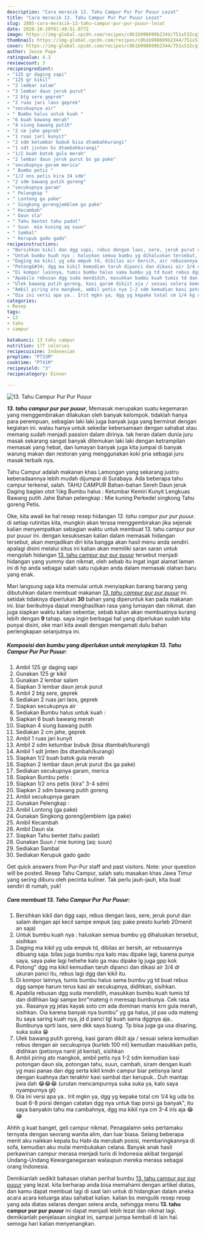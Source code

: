 ```yaml
---
description: "Cara meracik 13. Tahu Campur Pur Pur Puuur Lezat"
title: "Cara meracik 13. Tahu Campur Pur Pur Puuur Lezat"
slug: 2885-cara-meracik-13-tahu-campur-pur-pur-puuur-lezat
date: 2020-10-29T01:49:51.077Z
image: https://img-global.cpcdn.com/recipes/c8b1b998699b2344/751x532cq70/13-tahu-campur-pur-pur-puuur-foto-resep-utama.jpg
thumbnail: https://img-global.cpcdn.com/recipes/c8b1b998699b2344/751x532cq70/13-tahu-campur-pur-pur-puuur-foto-resep-utama.jpg
cover: https://img-global.cpcdn.com/recipes/c8b1b998699b2344/751x532cq70/13-tahu-campur-pur-pur-puuur-foto-resep-utama.jpg
author: Jesse Pope
ratingvalue: 4.3
reviewcount: 3
recipeingredient:
- "125 gr daging sapi"
- "125 gr kikil"
- "2 lembar salam"
- "3 lembar daun jeruk purut"
- "2 btg sere geprek"
- "2 ruas jari laos geprek"
- "secukupnya air"
- " Bumbu halus untuk kuah "
- "6 buah bawang merah"
- "4 siung bawang putih"
- "2 cm jahe geprek"
- "1 ruas jari kunyit"
- "2 sdm ketumbar bubuk bisa dtambahkurangi"
- "1 sdt jinten bs dtambahkurangi"
- "1/2 buah batok gula merah"
- "2 lembar daun jeruk purut bs ga pake"
- "secukupnya garam merica"
- " Bumbu petis "
- "1/2 ons petis kira 34 sdm"
- "2 sdm bawang putih goreng"
- "secukupnya garam"
- " Pelengkap "
- " Lontong ga pake"
- " Singkong gorengjemblem ga pake"
- " Kecambah"
- " Daun sla"
- " Tahu bentet tahu padat"
- " Suun  mie kuning aq suun"
- " Sambal"
- " Kerupuk gado gado"
recipeinstructions:
- "Bersihkan kikil dan dgg sapi, rebus dengan laos, sere, jeruk purut dan salam dengan api kecil sampe empuk (aq: pake presto kurleb 20menit an saja)"
- "Untuk bumbu kuah nya : haluskan semua bumbu yg dihaluskan tersebut, sisihkan"
- "Daging ma kikil yg uda empuk td, dibilas air bersih, air rebusannya dibuang saja. bilas juga bumbu nya kalo mau dipake lagi, karena punya saya, saya pake lagi hehehe kalo ga mau dipake lg juga gpp kok"
- "Potong&#34; dgg ma kikil kemudian taruh dipanci dan dikasi air 3/4 dr ukuran panci itu, rebus lagi dgg dan kikil itu."
- "Di kompor lainnya, tumis bumbu halus sama bumbu yg td buat rebus dgg sampe harum terus kasi air secukupnya, didihkan, sisihkan."
- "Apabila rebusan dgg suda mendidih, masukkan bumbu kuah tumis td dan didihkan lagi sampe bnr&#34;mateng n meresap bumbunya. Cek rasa ya.. Rasanya yg jelas kayak soto cm ada dominan manis krn gula merah, sisihkan. Oia karena banyak nya bumbu&#34; yg ga halus, jd pas uda mateng itu saya saring kuah nya, jd d panci tgl kuah sama dggnya aja.. Bumbunya sprti laos, sere dkk saya buang. Tp bisa juga ga usa disaring, suka suka 😁"
- "Ulek bawang putih goreng, kasi garam dikiit aja / sesuai selera kemudian rebus dengan air secukupnya (kurleb 100 ml) kemudian masukkan petis, didihkan (petisnya nanti jd kental), sisihkan"
- "Ambil piring ato mangkok, ambil petis nya 1-2 sdm kemudian kasi potongan daun sla, potongan tahu, suun, cambah, siram dengan kuah yg masi panas dan dgg serta kikil kmdn campur biar petisnya larut dengan kuahnya dan terakhir kasi sambal dan kerupuk.. Duh mantap jiwa dah 😂😂😂 (urutan mencampurnya suka suka ya, kalo saya nyampurnya gt)"
- "Oia ini versi apa ya.. Irit mgkn ya, dgg yg kepake total cm 1/4 kg uda bs buat 6-8 porsi dengan catatan dgg nya untuk tiap porsi ga banyak&#34;, itu saya banyakin tahu ma cambahnya, dgg ma kikil nya cm 3-4 iris aja 😂😂"
categories:
- Resep
tags:
- 13
- tahu
- campur

katakunci: 13 tahu campur 
nutrition: 177 calories
recipecuisine: Indonesian
preptime: "PT33M"
cooktime: "PT41M"
recipeyield: "3"
recipecategory: Dinner

---
```



![13. Tahu Campur Pur Pur Puuur](https://img-global.cpcdn.com/recipes/c8b1b998699b2344/751x532cq70/13-tahu-campur-pur-pur-puuur-foto-resep-utama.jpg)

<b><i>13. tahu campur pur pur puuur</i></b>, Memasak merupakan suatu kegemaran yang menggembirakan dilakukan oleh banyak kelompok. tidaklah hanya para perempuan, sebagian laki laki juga banyak juga yang berminat dengan kegiatan ini. walau hanya untuk sekedar kebersamaan dengan sahabat atau memang sudah menjadi passion dalam dirinya. tak heran dalam dunia juru masak sekarang sangat banyak ditemukan laki laki dengan ketrampilan memasak yang hebat, dan lumayan banyak juga kita jumpai di banyak warung makan dan restoran yang menggunakan koki pria sebagai juru masak terbaik nya.

Tahu Campur adalah makanan khas Lamongan yang sekarang justru keberadaannya lebih mudah dijumpai di Surabaya. Ada beberapa tahu campur terkenal, salah. TAHU CAMPUR Bahan-bahan Sereh Daun jeruk Daging bagian otot ½kg Bumbu halus : Ketumbar Kemiri Kunyit Lengkuas Bawang putih Jahe Bahan pelengkap : Mie kuning Perkedel singkong Tahu goreng Petis.

Oke, kita awali ke hal resep resep hidangan <i>13. tahu campur pur pur puuur</i>. di setiap rutinitas kita, mungkin akan terasa menggembirakan jika sejenak kalian menyempatkan sebagian waktu untuk membuat 13. tahu campur pur pur puuur ini. dengan kesuksesan kalian dalam memasak hidangan tersebut, akan menjadikan diri kita bangga akan hasil menu anda sendiri. apalagi disini melalui situs ini kalian akan memiliki saran saran untuk mengolah hidangan <u>13. tahu campur pur pur puuur</u> tersebut menjadi hidangan yang yummy dan nikmat, oleh sebab itu ingat ingat alamat laman ini di hp anda sebagai salah satu rujukan anda dalam memasak olahan baru yang enak.


Mari langsung saja kita memulai untuk menyiapkan barang barang yang dibutuhkan dalam membuat makanan <u><i>13. tahu campur pur pur puuur</i></u> ini. setidak tidaknya diperlukan <b>30</b> bahan yang diperuntuk kan pada makanan ini. biar berikutnya dapat menghasilkan rasa yang lumayan dan nikmat. dan juga siapkan waktu kalian sebentar, sebab kalian akan membuatnya kurang lebih dengan <b>9</b> tahap. saya ingin berbagai hal yang diperlukan sudah kita punyai disini, oke mari kita awali dengan mengamati dulu bahan perlengkapan selanjutnya ini.

<!--inarticleads1-->

##### Komposisi dan bumbu yang diperlukan untuk menyiapkan 13. Tahu Campur Pur Pur Puuur:

1. Ambil 125 gr daging sapi
1. Gunakan 125 gr kikil
1. Gunakan 2 lembar salam
1. Siapkan 3 lembar daun jeruk purut
1. Ambil 2 btg sere, geprek
1. Sediakan 2 ruas jari laos, geprek
1. Siapkan secukupnya air
1. Sediakan  Bumbu halus untuk kuah :
1. Siapkan 6 buah bawang merah
1. Siapkan 4 siung bawang putih
1. Sediakan 2 cm jahe, geprek
1. Ambil 1 ruas jari kunyit
1. Ambil 2 sdm ketumbar bubuk (bisa dtambah/kurangi)
1. Ambil 1 sdt jinten (bs dtambah/kurangi)
1. Siapkan 1/2 buah batok gula merah
1. Siapkan 2 lembar daun jeruk purut (bs ga pake)
1. Sediakan secukupnya garam, merica
1. Siapkan  Bumbu petis :
1. Siapkan 1/2 ons petis (kira&#34; 3-4 sdm)
1. Siapkan 2 sdm bawang putih goreng
1. Ambil secukupnya garam
1. Gunakan  Pelengkap :
1. Ambil  Lontong (ga pake)
1. Gunakan  Singkong goreng/jemblem (ga pake)
1. Ambil  Kecambah
1. Ambil  Daun sla
1. Siapkan  Tahu bentet (tahu padat)
1. Gunakan  Suun / mie kuning (aq: suun)
1. Sediakan  Sambal
1. Sediakan  Kerupuk gado gado


Get quick answers from Pur-Pur staff and past visitors. Note: your question will be posted. Resep Tahu Campur, salah satu masakan khas Jawa Timur yang sering diburu oleh pecinta kuliner. Tak perlu jauh-jauh, kita buat sendiri di rumah, yuk! 

<!--inarticleads2-->

##### Cara membuat 13. Tahu Campur Pur Pur Puuur:

1. Bersihkan kikil dan dgg sapi, rebus dengan laos, sere, jeruk purut dan salam dengan api kecil sampe empuk (aq: pake presto kurleb 20menit an saja)
1. Untuk bumbu kuah nya : haluskan semua bumbu yg dihaluskan tersebut, sisihkan
1. Daging ma kikil yg uda empuk td, dibilas air bersih, air rebusannya dibuang saja. bilas juga bumbu nya kalo mau dipake lagi, karena punya saya, saya pake lagi hehehe kalo ga mau dipake lg juga gpp kok
1. Potong&#34; dgg ma kikil kemudian taruh dipanci dan dikasi air 3/4 dr ukuran panci itu, rebus lagi dgg dan kikil itu.
1. Di kompor lainnya, tumis bumbu halus sama bumbu yg td buat rebus dgg sampe harum terus kasi air secukupnya, didihkan, sisihkan.
1. Apabila rebusan dgg suda mendidih, masukkan bumbu kuah tumis td dan didihkan lagi sampe bnr&#34;mateng n meresap bumbunya. Cek rasa ya.. Rasanya yg jelas kayak soto cm ada dominan manis krn gula merah, sisihkan. Oia karena banyak nya bumbu&#34; yg ga halus, jd pas uda mateng itu saya saring kuah nya, jd d panci tgl kuah sama dggnya aja.. Bumbunya sprti laos, sere dkk saya buang. Tp bisa juga ga usa disaring, suka suka 😁
1. Ulek bawang putih goreng, kasi garam dikiit aja / sesuai selera kemudian rebus dengan air secukupnya (kurleb 100 ml) kemudian masukkan petis, didihkan (petisnya nanti jd kental), sisihkan
1. Ambil piring ato mangkok, ambil petis nya 1-2 sdm kemudian kasi potongan daun sla, potongan tahu, suun, cambah, siram dengan kuah yg masi panas dan dgg serta kikil kmdn campur biar petisnya larut dengan kuahnya dan terakhir kasi sambal dan kerupuk.. Duh mantap jiwa dah 😂😂😂 (urutan mencampurnya suka suka ya, kalo saya nyampurnya gt)
1. Oia ini versi apa ya.. Irit mgkn ya, dgg yg kepake total cm 1/4 kg uda bs buat 6-8 porsi dengan catatan dgg nya untuk tiap porsi ga banyak&#34;, itu saya banyakin tahu ma cambahnya, dgg ma kikil nya cm 3-4 iris aja 😂😂


Ahhh g kuat banget, geli campur nikmat. Penagalamn seks pertamaku ternyata dengan seorang wanita alim, dan luar biasa. Selang beberapa menit aku naikkan kepala bu Habi da merubah posisi, membaringkannya di sofa, kemudian aku mulai membukakan celana. Banyak anak hasil perkawinan campur merasa menjadi turis di Indonesia akibat terganjal Undang-Undang Kewarganegaraan walaupun mereka merasa sebagai orang Indonesia. 

Demikianlah sedikit bahasan olahan perihal bumbu <u>13. tahu campur pur pur puuur</u> yang lezat. kita berharap anda bisa memahami dengan artikel diatas, dan kamu dapat membuat lagi di saat lain untuk di hidangkan dalam aneka acara acara keluarga atau sahabat kalian. kalian bs mengulik resep resep yang ada diatas selaras dengan selera anda, sehingga menu <b>13. tahu campur pur pur puuur</b> ini dapat menjadi lebih lezat dan nikmat lagi. demikianlah penjelasan singkat ini, sampai jumpa kembali di lain hal. semoga hari kalian menyenangkan.
